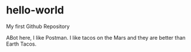 # hello-world
My first Github Repository

ABot here, I like Postman. 
I like tacos on the Mars and they are better than Earth Tacos.

